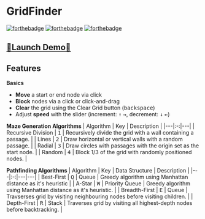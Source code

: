 # GridFinder
[![forthebadge](https://img.shields.io/badge/JavaScript-F7DF1E?style=for-the-badge&logo=javascript&logoColor=black)](./common/js/) [![forthebadge](https://img.shields.io/badge/HTML5-E34F26?style=for-the-badge&logo=html5&logoColor=white)](./common/index.html) [![forthebadge](https://img.shields.io/badge/Sass-CC6699?style=for-the-badge&logo=sass&logoColor=white)](./common/css/styles.scss)

## [🚀Launch Demo🚀](https://sukhjot-sekhon.github.io/GridFinder)

## Features
__Basics__
* __Move__ a start or end node via click
* __Block__ nodes via a click or click-and-drag
* __Clear__ the grid using the Clear Grid button (<kbd>backspace</kbd>)
* Adjust __speed__ with the slider (increment: <kbd>↑</kbd> <kbd>→</kbd>, decrement: <kbd>↓</kbd> <kbd>←</kbd>)


__Maze Generation Algorithms__
| Algorithm | Key | Description |
|---|:-:|---|
| Recursive Division | <kbd>1</kbd>  | Recursively divide the grid with a wall containing a passage. |
| Lines | <kbd>2</kbd>  | Draw horizontal or vertical walls with a random passage. |
| Radial | <kbd>3</kbd> | Draw circles with passages with the origin set as the start node. |
| Random | <kbd>4</kbd> | Block 1/3 of the grid with randomly positioned nodes. |


__Pathfinding Algorithms__
| Algorithm | Key | Data Structure | Description |
|---|:-:|---|---|
| Best-First | <kbd>Q</kbd> | Queue | Greedy algorithm using Manhattan distance as it's heuristic |
| A-Star | <kbd>W</kbd> | Priority Queue | Greedy algorithm using Manhattan distance as it's heuristic. |
| Breadth-First | <kbd>E</kbd> | Queue | Travserses grid by visiting neighbouring nodes before visiting children. |
| Depth-First | <kbd>R</kbd> | Stack | Traverses grid by visiting all highest-depth nodes before backtracking. |
